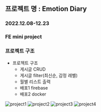 ## 프로젝트 명 : Emotion Diary
### 2022.12.08-12.23
### FE mini project
### 프로젝트 구조

- 프로젝트 구조
    - 게시글 CRUD
    - 게시글 filter(최신순, 감정 레벨)
    - 월별 리스트 출력
    - 배포1 firebase
    - 배포2 docker
    

![project1](https://user-images.githubusercontent.com/104494969/209519590-f3274714-0265-4ae5-8d61-def0c67888e9.PNG)
![project2](https://user-images.githubusercontent.com/104494969/209519615-c2b2f673-673c-483a-aef1-db5db50ba6eb.PNG)
![project3](https://user-images.githubusercontent.com/104494969/209519621-a48abe02-6fd8-463a-9dff-53e6aae90e70.PNG)
![project4](https://user-images.githubusercontent.com/104494969/209519625-ad962d97-f43f-43aa-9c66-acbb904a2915.PNG)


